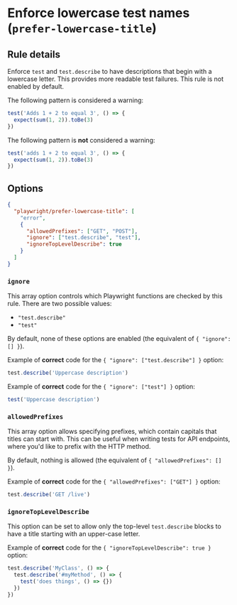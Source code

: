 # Enforce lowercase test names (`prefer-lowercase-title`)

## Rule details

Enforce `test` and `test.describe` to have descriptions that begin with a
lowercase letter. This provides more readable test failures. This rule is not
enabled by default.

The following pattern is considered a warning:

```javascript
test('Adds 1 + 2 to equal 3', () => {
  expect(sum(1, 2)).toBe(3)
})
```

The following pattern is **not** considered a warning:

```javascript
test('adds 1 + 2 to equal 3', () => {
  expect(sum(1, 2)).toBe(3)
})
```

## Options

```json
{
  "playwright/prefer-lowercase-title": [
    "error",
    {
      "allowedPrefixes": ["GET", "POST"],
      "ignore": ["test.describe", "test"],
      "ignoreTopLevelDescribe": true
    }
  ]
}
```

### `ignore`

This array option controls which Playwright functions are checked by this rule.
There are two possible values:

- `"test.describe"`
- `"test"`

By default, none of these options are enabled (the equivalent of
`{ "ignore": [] }`).

Example of **correct** code for the `{ "ignore": ["test.describe"] }` option:

```javascript
test.describe('Uppercase description')
```

Example of **correct** code for the `{ "ignore": ["test"] }` option:

```javascript
test('Uppercase description')
```

### `allowedPrefixes`

This array option allows specifying prefixes, which contain capitals that titles
can start with. This can be useful when writing tests for API endpoints, where
you'd like to prefix with the HTTP method.

By default, nothing is allowed (the equivalent of `{ "allowedPrefixes": [] }`).

Example of **correct** code for the `{ "allowedPrefixes": ["GET"] }` option:

```javascript
test.describe('GET /live')
```

### `ignoreTopLevelDescribe`

This option can be set to allow only the top-level `test.describe` blocks to
have a title starting with an upper-case letter.

Example of **correct** code for the `{ "ignoreTopLevelDescribe": true }` option:

```javascript
test.describe('MyClass', () => {
  test.describe('#myMethod', () => {
    test('does things', () => {})
  })
})
```
